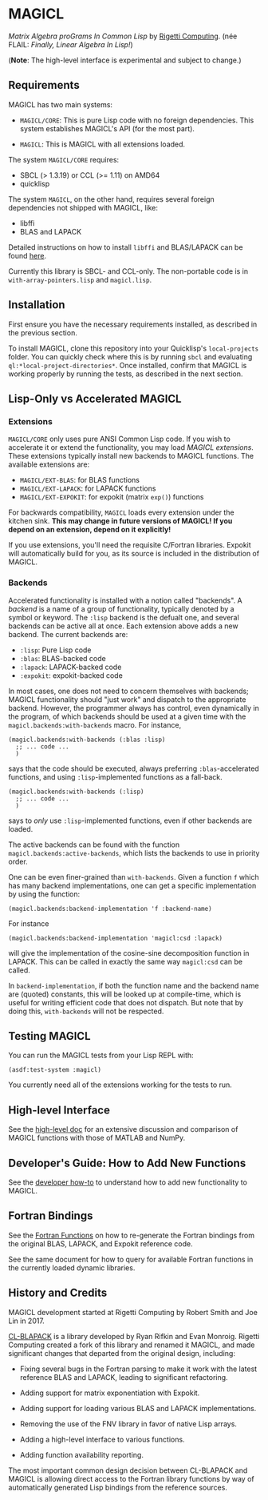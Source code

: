 # MAGICL

_Matrix Algebra proGrams In Common Lisp_ by [Rigetti Computing](http://www.rigetti.com). (née FLAIL: _Finally, Linear Algebra In Lisp!_)

(**Note**: The high-level interface is experimental and subject to change.)

## Requirements

MAGICL has two main systems:

- `MAGICL/CORE`: This is pure Lisp code with no foreign
dependencies. This system establishes MAGICL's API (for the most
part).

- `MAGICL`: This is MAGICL with all extensions loaded.

The system `MAGICL/CORE` requires:

* SBCL (> 1.3.19) or CCL (>= 1.11) on AMD64
* quicklisp

The system `MAGICL`, on the other hand, requires several foreign
dependencies not shipped with MAGICL, like:

- libffi
- BLAS and LAPACK

Detailed instructions on how to install `libffi` and BLAS/LAPACK can
be found [here](doc/requirements.md).

Currently this library is SBCL- and CCL-only. The non-portable code is
in `with-array-pointers.lisp` and `magicl.lisp`.

## Installation

First ensure you have the necessary requirements installed, as
described in the previous section.

To install MAGICL, clone this repository into your Quicklisp's
`local-projects` folder. You can quickly check where this is by
running `sbcl` and evaluating `ql:*local-project-directories*`. Once
installed, confirm that MAGICL is working properly by running the
tests, as described in the next section.

## Lisp-Only vs Accelerated MAGICL

### Extensions

`MAGICL/CORE` only uses pure ANSI Common Lisp code. If you wish to
accelerate it or extend the functionality, you may load *MAGICL
extensions*. These extensions typically install new backends to MAGICL
functions. The available extensions are:

- `MAGICL/EXT-BLAS`: for BLAS functions
- `MAGICL/EXT-LAPACK`: for LAPACK functions
- `MAGICL/EXT-EXPOKIT`: for expokit (matrix `exp()`) functions

For backwards compatibility, `MAGICL` loads every extension under the
kitchen sink. **This may change in future versions of MAGICL! If you
depend on an extension, depend on it explicitly!**

If you use extensions, you'll need the requisite C/Fortran
libraries. Expokit will automatically build for you, as its source is
included in the distribution of MAGICL.

### Backends

Accelerated functionality is installed with a notion called "backends". A
*backend* is a name of a group of functionality, typically denoted by
a symbol or keyword. The `:lisp` backend is the defualt one, and
several backends can be active all at once. Each extension above adds
a new backend. The current backends are:

- `:lisp`: Pure Lisp code
- `:blas`: BLAS-backed code
- `:lapack`: LAPACK-backed code
- `:expokit`: expokit-backed code

In most cases, one does not need to concern themselves with backends;
MAGICL functionality should "just work" and dispatch to the
appropriate backend. However, the programmer always has control, even
dynamically in the program, of which backends should be used at a
given time with the `magicl.backends:with-backends` macro. For instance,

```
(magicl.backends:with-backends (:blas :lisp)
  ;; ... code ...
  )
```

says that the code should be executed, always preferring
`:blas`-accelerated functions, and using `:lisp`-implemented functions
as a fall-back.

```
(magicl.backends:with-backends (:lisp)
  ;; ... code ...
  )
```

says to *only* use `:lisp`-implemented functions, even if other
backends are loaded.


The active backends can be found with the function
`magicl.backends:active-backends`, which lists the backends to use in
priority order.

One can be even finer-grained than `with-backends`. Given a function
`f` which has many backend implementations, one can get a specific
implementation by using the function:

```
(magicl.backends:backend-implementation 'f :backend-name)
```

For instance

```
(magicl.backends:backend-implementation 'magicl:csd :lapack)
```

will give the implementation of the cosine-sine decomposition function
in LAPACK. This can be called in exactly the same way `magicl:csd` can
be called.

In `backend-implementation`, if both the function name and the backend
name are (quoted) constants, this will be looked up at compile-time,
which is useful for writing efficient code that does not dispatch. But
note that by doing this, `with-backends` will not be respected.

## Testing MAGICL

You can run the MAGICL tests from your Lisp REPL with:

```
(asdf:test-system :magicl)
```

You currently need all of the extensions working for the tests to run.

## High-level Interface

See the [high-level doc](doc/high-level.md) for an extensive discussion
and comparison of MAGICL functions with those of MATLAB and NumPy.

## Developer's Guide: How to Add New Functions

See the [developer how-to](doc/dev-how-to.md) to understand how to add
new functionality to MAGICL.

## Fortran Bindings

See the [Fortran Functions](doc/fortran-functions.md) on how to
re-generate the Fortran bindings from the original BLAS, LAPACK, and
Expokit reference code.

See the same document for how to query for available Fortran functions
in the currently loaded dynamic libraries.


## History and Credits

MAGICL development started at Rigetti Computing by Robert Smith and
Joe Lin in 2017.

[CL-BLAPACK](https://github.com/blindglobe/cl-blapack) is a library
developed by Ryan Rifkin and Evan Monroig. Rigetti Computing created a
fork of this library and renamed it MAGICL, and made significant
changes that departed from the original design, including:

* Fixing several bugs in the Fortran parsing to make it work with the
latest reference BLAS and LAPACK, leading to significant refactoring.

* Adding support for matrix exponentiation with Expokit.

* Adding support for loading various BLAS and LAPACK implementations.

* Removing the use of the FNV library in favor of native Lisp arrays.

* Adding a high-level interface to various functions.

* Adding function availability reporting.

The most important common design decision between CL-BLAPACK and
MAGICL is allowing direct access to the Fortran library functions by
way of automatically generated Lisp bindings from the reference
sources.
